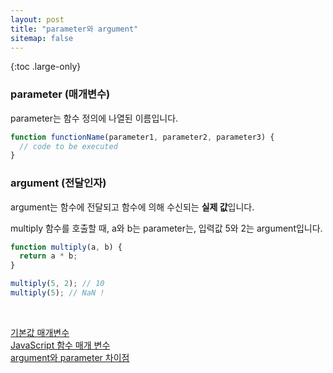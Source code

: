 ```yaml
---
layout: post
title: "parameter와 argument"
sitemap: false
---
```


{:toc .large-only}

### parameter (매개변수)

parameter는 함수 정의에 나열된 이름입니다.

```js
function functionName(parameter1, parameter2, parameter3) {
  // code to be executed
}
```

### argument (전달인자)

argument는 함수에 전달되고 함수에 의해 수신되는 **실제 값**입니다.

multiply 함수를 호출할 때, a와 b는 parameter는, 입력값 5와 2는 argument입니다.

```js
function multiply(a, b) {
  return a * b;
}

multiply(5, 2); // 10
multiply(5); // NaN !
```

<br/>

[기본값 매개변수](https://developer.mozilla.org/ko/docs/Web/JavaScript/Reference/Functions/Default_parameters)<br/>
[JavaScript 함수 매개 변수](https://www.w3schools.com/js/js_function_parameters.asp)<br/>
[argument와 parameter 차이점](http://taewan.kim/tip/argument_parameter/)
